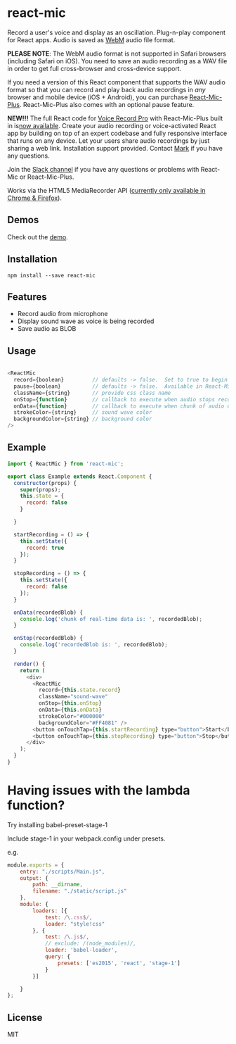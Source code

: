 # react-mic

Record a user's voice and display as an oscillation.  Plug-n-play component for React apps. Audio is saved as [WebM](https://en.wikipedia.org/wiki/WebM) audio file format.

**PLEASE NOTE**: The WebM audio format is not supported in Safari browsers (including Safari on iOS).  You need to save an audio recording as a WAV file in order to get full cross-browser and cross-device support.

If you need a version of this React component that supports the WAV audio format so that you can record and play back audio recordings in *any* browser and mobile device (iOS + Android), you can purchase [React-Mic-Plus](https://react-mic-plus.professionalreactapp.com).  React-Mic-Plus also comes with an optional pause feature.

**NEW!!!**  The full React code for [Voice Record Pro](https://voicerecordpro.com) with React-Mic-Plus built in is[now available](https://hackingbeautyllc.clickfunnels.com/sales-pagewlku31vk).  Create your audio recording or voice-activated React app by building on top of an expert codebase and fully responsive interface that runs on any device.  Let your users share audio recordings by just sharing a web link.  Installation support provided.  Contact [Mark](mailto:support@professionalreactapp.com) if you have any questions.

Join the [Slack channel](https://publicslack.com/slacks/hackingbeauty/invites/new) if you have any questions or problems with React-Mic or React-Mic-Plus.

Works via the HTML5 MediaRecorder API ([currently only available in Chrome & Firefox](https://caniuse.com/#search=MediaRecorder)).

## Demos

Check out the [demo](https://www.voicerecordpro.com/#/record).

## Installation

`npm install --save react-mic`

## Features

- Record audio from microphone
- Display sound wave as voice is being recorded
- Save audio as BLOB

## Usage

```js

<ReactMic
  record={boolean}         // defaults -> false.  Set to true to begin recording
  pause={boolean}          // defaults -> false.  Available in React-Mic-Plus upgrade only
  className={string}       // provide css class name
  onStop={function}        // callback to execute when audio stops recording
  onData={function}        // callback to execute when chunk of audio data is available
  strokeColor={string}     // sound wave color
  backgroundColor={string} // background color
/>

```

## Example

```js
import { ReactMic } from 'react-mic';

export class Example extends React.Component {
  constructor(props) {
    super(props);
    this.state = {
      record: false
    }

  }

  startRecording = () => {
    this.setState({
      record: true
    });
  }

  stopRecording = () => {
    this.setState({
      record: false
    });
  }

  onData(recordedBlob) {
    console.log('chunk of real-time data is: ', recordedBlob);
  }

  onStop(recordedBlob) {
    console.log('recordedBlob is: ', recordedBlob);
  }

  render() {
    return (
      <div>
        <ReactMic
          record={this.state.record}
          className="sound-wave"
          onStop={this.onStop}
          onData={this.onData}
          strokeColor="#000000"
          backgroundColor="#FF4081" />
        <button onTouchTap={this.startRecording} type="button">Start</button>
        <button onTouchTap={this.stopRecording} type="button">Stop</button>
      </div>
    );
  }
}
```
# Having issues with the lambda function?
Try installing babel-preset-stage-1

Include stage-1 in your webpack.config under presets.

e.g.

```js
module.exports = {
    entry: "./scripts/Main.js",
    output: {
        path: __dirname,
        filename: "./static/script.js"
    },
    module: {
        loaders: [{
            test: /\.css$/,
            loader: "style!css"
        }, {
            test: /\.js$/,
            // exclude: /(node_modules)/,
            loader: 'babel-loader',
            query: {
                presets: ['es2015', 'react', 'stage-1']
            }
        }]

    }
};
```

## License

MIT
